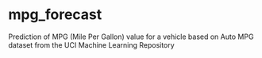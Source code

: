 # mpg_forecast
Prediction of  MPG (Mile Per Gallon) value for a vehicle based on Auto MPG dataset from the UCI Machine Learning Repository
